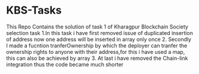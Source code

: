 # KBS-Tasks
This Repo Contains the solution of task 1 of Kharagpur Blockchain Society selection task
1.In this task i have first removed issue of duplicated insertion of address now one address will be inserted in array only once
2. Secondly I made a fucntion tranferOwnership by which the deployer can tranfer the ownership rights to anyone with their address,for this i have used a map, this can also be achieved by array
3. At last i have removed the Chain-link integration thus the code became much shorter
